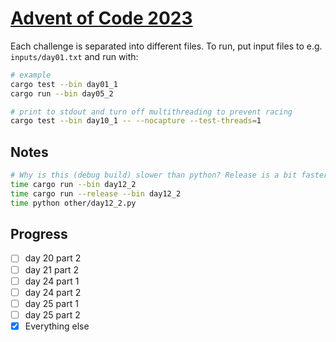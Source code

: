 # [Advent of Code 2023](https://adventofcode.com/2023)
Each challenge is separated into different files. To run, put input files to e.g. `inputs/day01.txt` and run with:
```bash
# example
cargo test --bin day01_1
cargo run --bin day05_2

# print to stdout and turn off multithreading to prevent racing
cargo test --bin day10_1 -- --nocapture --test-threads=1
```

## Notes
```bash
# Why is this (debug build) slower than python? Release is a bit faster tho
time cargo run --bin day12_2
time cargo run --release --bin day12_2
time python other/day12_2.py
```

## Progress
* [ ] day 20 part 2
* [ ] day 21 part 2
* [ ] day 24 part 1
* [ ] day 24 part 2
* [ ] day 25 part 1
* [ ] day 25 part 2
* [x] Everything else